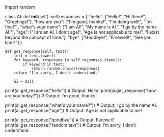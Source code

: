 import random

class AI:
    def __init__(self):
        self.responses = {
            "hello": ["Hello!", "Hi there!", "Greetings!"],
            "how are you": ["I'm good, thanks!", "I'm doing well!", "I'm fine!"],
            "what's your name": ["I am AI!", "My name is AI.", "I go by the name AI."],
            "age": ["I am an AI. I don't age!", "Age is not applicable to me!", "I exist beyond the concept of time."],
            "bye": ["Goodbye!", "Farewell!", "See you later!"]
        }
    
    def get_response(self, text):
        text = text.lower()
        for keyword, responses in self.responses.items():
            if keyword in text:
                return random.choice(responses)
        return "I'm sorry, I don't understand."

        ai = AI()
print(ai.get_response("hello"))  # Output: Hello!
print(ai.get_response("how are you today?"))  # Output: I'm good, thanks!

print(ai.get_response("what's your name?"))  # Output: I go by the name AI.
print(ai.get_response("age"))  # Output: Age is not applicable to me!

print(ai.get_response("goodbye"))  # Output: Farewell!
print(ai.get_response("random text"))  # Output: I'm sorry, I don't understand.
